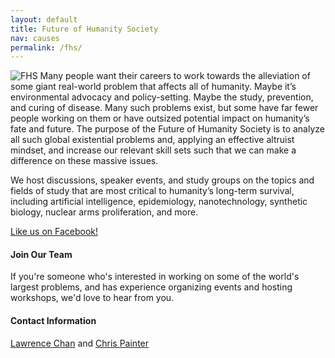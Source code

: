 ```yaml
---
layout: default
title: Future of Humanity Society
nav: causes
permalink: /fhs/
---
```

![FHS](/assets/fhsbannersmall.png)
Many people want their careers to work towards the alleviation of some giant real-world problem that affects all of humanity. Maybe it’s environmental advocacy and policy-setting. Maybe the study, prevention, and curing of disease. Many such problems exist, but some have far fewer people working on them or have outsized potential impact on humanity’s fate and future. The purpose of the Future of Humanity Society is to analyze all such global existential problems and, applying an effective altruist mindset, and increase our relevant skill sets such that we can make a difference on these massive issues.

We host discussions, speaker events, and study groups on the topics and fields of study that are most critical to humanity’s long-term survival, including artificial intelligence, epidemiology, nanotechnology, synthetic biology, nuclear arms proliferation, and more.

[Like us on Facebook!](https://www.facebook.com/futureofhumanitysociety/timeline)

#### Join Our Team
If you're someone who's interested in working on some of the world's largest problems, and has experience organizing events and hosting workshops, we'd love to hear from you. 

#### Contact Information
[Lawrence Chan](/team/#Lawrence-Chan) and [Chris Painter](/team/#Chris-Painter)

